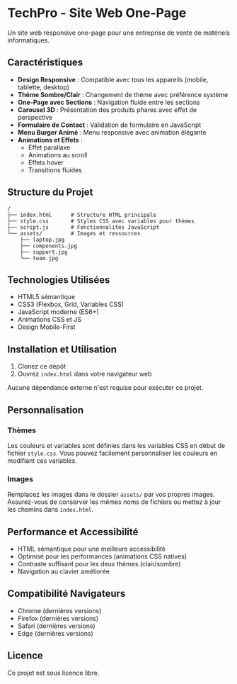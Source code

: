 # TechPro - Site Web One-Page

Un site web responsive one-page pour une entreprise de vente de matériels informatiques.

## Caractéristiques

- **Design Responsive** : Compatible avec tous les appareils (mobile, tablette, desktop)
- **Thème Sombre/Clair** : Changement de thème avec préférence système
- **One-Page avec Sections** : Navigation fluide entre les sections
- **Carousel 3D** : Présentation des produits phares avec effet de perspective
- **Formulaire de Contact** : Validation de formulaire en JavaScript
- **Menu Burger Animé** : Menu responsive avec animation élégante
- **Animations et Effets** :
  - Effet parallaxe
  - Animations au scroll
  - Effets hover
  - Transitions fluides

## Structure du Projet

```
/
├── index.html      # Structure HTML principale
├── style.css       # Styles CSS avec variables pour thèmes
├── script.js       # Fonctionnalités JavaScript
└── assets/         # Images et ressources
    ├── laptop.jpg
    ├── components.jpg
    ├── support.jpg
    └── team.jpg
```

## Technologies Utilisées

- HTML5 sémantique
- CSS3 (Flexbox, Grid, Variables CSS)
- JavaScript moderne (ES6+)
- Animations CSS et JS
- Design Mobile-First

## Installation et Utilisation

1. Clonez ce dépôt
2. Ouvrez `index.html` dans votre navigateur web

Aucune dépendance externe n'est requise pour exécuter ce projet.

## Personnalisation

### Thèmes

Les couleurs et variables sont définies dans les variables CSS en début de fichier `style.css`. Vous pouvez facilement personnaliser les couleurs en modifiant ces variables.

### Images

Remplacez les images dans le dossier `assets/` par vos propres images. Assurez-vous de conserver les mêmes noms de fichiers ou mettez à jour les chemins dans `index.html`.

## Performance et Accessibilité

- HTML sémantique pour une meilleure accessibilité
- Optimisé pour les performances (animations CSS natives)
- Contraste suffisant pour les deux thèmes (clair/sombre)
- Navigation au clavier améliorée

## Compatibilité Navigateurs

- Chrome (dernières versions)
- Firefox (dernières versions)
- Safari (dernières versions)
- Edge (dernières versions)

## Licence

Ce projet est sous licence libre.
